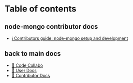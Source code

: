 # Table of contents

## node-mongo contributor docs

* [ℹ Contributors guide: node-mongo setup and development](README.md)

## back to main docs

* [👋 Code Collabo](https://code-collabo.gitbook.io/docs/)
* [🎁 User Docs](https://code-collabo.gitbook.io/users/)
* [👷 Contributor Docs](https://code-collabo.gitbook.io/collabo-contributor/)
